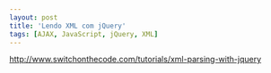 ```yaml
---
layout: post
title: 'Lendo XML com jQuery'
tags: [AJAX, JavaScript, jQuery, XML]
---
```


<http://www.switchonthecode.com/tutorials/xml-parsing-with-jquery>
